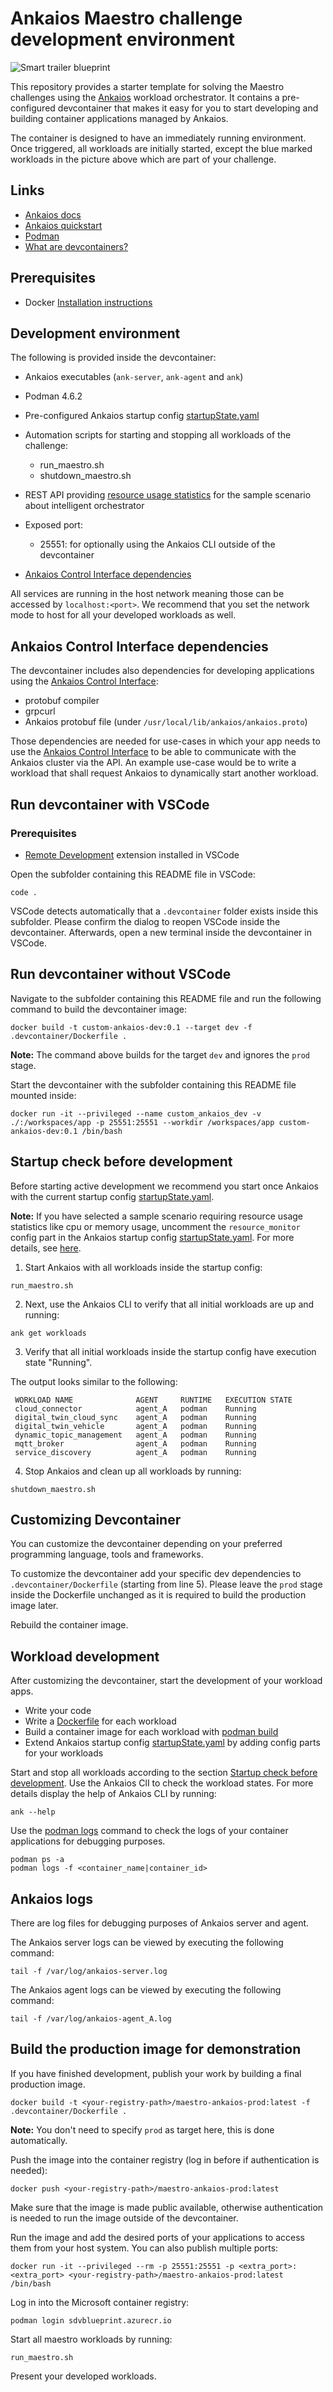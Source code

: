 # Ankaios Maestro challenge development environment

![Smart trailer blueprint](https://user-images.githubusercontent.com/9027586/276944985-4e37b961-9ff6-4f6f-a370-18734b54ca63.png)

This repository provides a starter template for solving the Maestro challenges using the [Ankaios](https://github.com/eclipse-ankaios/ankaios) workload orchestrator.
It contains a pre-configured devcontainer that makes it easy for you to start developing and building container applications managed by Ankaios.

The container is designed to have an immediately running environment. Once triggered, all workloads are initially started, except the blue marked workloads in the picture above which are part of your challenge.

## Links

- [Ankaios docs](https://eclipse-ankaios.github.io/ankaios/latest/)
- [Ankaios quickstart](https://eclipse-ankaios.github.io/ankaios/latest/usage/quickstart/)
- [Podman](https://docs.podman.io/en/v4.6.1/)
- [What are devcontainers?](https://containers.dev/)

## Prerequisites

- Docker [Installation instructions](https://docs.docker.com/get-docker/)

## Development environment

The following is provided inside the devcontainer:

- Ankaios executables (`ank-server`, `ank-agent` and `ank`)

- Podman 4.6.2

- Pre-configured Ankaios startup config [startupState.yaml](./config/startupState.yaml)

- Automation scripts for starting and stopping all workloads of the challenge:
    - run_maestro.sh
    - shutdown_maestro.sh

- REST API providing [resource usage statistics](#resource-usage-statistics) for the sample scenario about intelligent orchestrator

- Exposed port:
    - 25551: for optionally using the Ankaios CLI outside of the devcontainer

- [Ankaios Control Interface dependencies](#ankaios-control-interface-dependencies) 


All services are running in the host network meaning those can be accessed by `localhost:<port>`. We recommend that you set the network mode to host for all your developed workloads as well.

## Ankaios Control Interface dependencies

The devcontainer includes also dependencies for developing applications using the [Ankaios Control Interface](https://eclipse-ankaios.github.io/ankaios/latest/reference/control-interface/):

- protobuf compiler
- grpcurl
- Ankaios protobuf file (under `/usr/local/lib/ankaios/ankaios.proto`)

Those dependencies are needed for use-cases in which your app needs to use the [Ankaios Control Interface](https://eclipse-ankaios.github.io/ankaios/latest/reference/control-interface/) to be able to communicate with the Ankaios cluster via the API. An example use-case would be to write a workload that shall request Ankaios to dynamically start another workload.

## Run devcontainer with VSCode

### Prerequisites
- [Remote Development](https://marketplace.visualstudio.com/items?itemName=ms-vscode-remote.vscode-remote-extensionpack) extension installed in VSCode

Open the subfolder containing this README file in VSCode:

```shell
code .
```

VSCode detects automatically that a `.devcontainer` folder exists inside this subfolder.
Please confirm the dialog to reopen VSCode inside the devcontainer.
Afterwards, open a new terminal inside the devcontainer in VSCode.

## Run devcontainer without VSCode

Navigate to the subfolder containing this README file and run the following command to build the devcontainer image:

```shell
docker build -t custom-ankaios-dev:0.1 --target dev -f .devcontainer/Dockerfile .
```

**Note:** The command above builds for the target `dev` and ignores the `prod` stage.

Start the devcontainer with the subfolder containing this README file mounted inside:

```shell
docker run -it --privileged --name custom_ankaios_dev -v ./:/workspaces/app -p 25551:25551 --workdir /workspaces/app custom-ankaios-dev:0.1 /bin/bash
```

## Startup check before development

Before starting active development we recommend you start once Ankaios with the current startup config [startupState.yaml](./config/startupState.yaml).

**Note:** If you have selected a sample scenario requiring resource usage statistics like cpu or memory usage, uncomment the `resource_monitor` config part in the Ankaios startup config [startupState.yaml](./config/startupState.yaml). For more details, see [here](../scenarios/intelligent_orchestrator_use_case/ankaios_resource_statistics_app/README.md).

1. Start Ankaios with all workloads inside the startup config:
```shell
run_maestro.sh
``` 

2. Next, use the Ankaios CLI to verify that all initial workloads are up and running:

```shell
ank get workloads
```

3. Verify that all initial workloads inside the startup config have execution state "Running".

The output looks similar to the following:
```shell
 WORKLOAD NAME              AGENT     RUNTIME   EXECUTION STATE
 cloud_connector            agent_A   podman    Running
 digital_twin_cloud_sync    agent_A   podman    Running
 digital_twin_vehicle       agent_A   podman    Running
 dynamic_topic_management   agent_A   podman    Running
 mqtt_broker                agent_A   podman    Running
 service_discovery          agent_A   podman    Running
```

4. Stop Ankaios and clean up all workloads by running:

```shell
shutdown_maestro.sh
```

## Customizing Devcontainer

You can customize the devcontainer depending on your preferred programming language, tools and frameworks.

To customize the devcontainer add your specific dev dependencies to `.devcontainer/Dockerfile` (starting from line 5). Please leave the `prod` stage inside the Dockerfile unchanged as it is required to build the production image later.

Rebuild the container image.

## Workload development

After customizing the devcontainer, start the development of your workload apps.

- Write your code
- Write a [Dockerfile](https://docs.docker.com/engine/reference/builder/) for each workload
- Build a container image for each workload with [podman build](https://docs.podman.io/en/v4.6.1/markdown/podman-build.1.html)
- Extend Ankaios startup config [startupState.yaml](./config/startupState.yaml) by adding config parts for your workloads

Start and stop all workloads according to the section [Startup check before development](#startup-check-before-development).
Use the Ankaios ClI to check the workload states. For more details display the help of Ankaios CLI by running: 
```shell
ank --help
```

Use the [podman logs](https://docs.podman.io/en/v4.6.1/markdown/podman-logs.1.html) command to check the logs of your container applications for debugging purposes.

```shell
podman ps -a
podman logs -f <container_name|container_id>
```

## Ankaios logs

There are log files for debugging purposes of Ankaios server and agent.

The Ankaios server logs can be viewed by executing the following command:

```shell
tail -f /var/log/ankaios-server.log
```

The Ankaios agent logs can be viewed by executing the following command:

```shell
tail -f /var/log/ankaios-agent_A.log
```

## Build the production image for demonstration

If you have finished development, publish your work by building a final production image.

```shell
docker build -t <your-registry-path>/maestro-ankaios-prod:latest -f .devcontainer/Dockerfile .
```

**Note:** You don't need to specify `prod` as target here, this is done automatically.

Push the image into the container registry (log in before if authentication is needed):

```shell
docker push <your-registry-path>/maestro-ankaios-prod:latest
```

Make sure that the image is made public available, otherwise authentication is needed to run the image outside of the devcontainer.

Run the image and add the desired ports of your applications to access them from your host system. You can also publish multiple ports:

```shell
docker run -it --privileged --rm -p 25551:25551 -p <extra_port>:<extra_port> <your-registry-path>/maestro-ankaios-prod:latest /bin/bash
```

Log in into the Microsoft container registry:

```shell
podman login sdvblueprint.azurecr.io
```

Start all maestro workloads by running:

```shell
run_maestro.sh
```

Present your developed workloads.